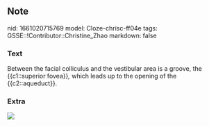 ## Note
nid: 1661020715769
model: Cloze-chrisc-ff04e
tags: GSSE::!Contributor::Christine_Zhao
markdown: false

### Text
<div>
  <div>
    <div>
      <div>
        Between the facial colliculus and the vestibular area is a
groove, the {{c1::superior fovea}}<span style="font-style: 
         italic;">,</span> which leads up to the opening of the
        {{c2::aqueduct}}.
      </div>
    </div>
  </div>
</div>

### Extra
<img src="Screen%20Shot%202021-08-14%20at%201.26.29%20pm.png">
